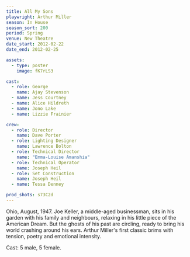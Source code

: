 ```yaml
---
title: All My Sons
playwright: Arthur Miller
season: In House
season_sort: 200
period: Spring
venue: New Theatre
date_start: 2012-02-22
date_end: 2012-02-25

assets:
  - type: poster
    image: fK7rLS3

cast:
  - role: George
    name: Ajay Stevenson
  - name: Jess Courtney
  - name: Alice Hildreth
  - name: Jono Lake
  - name: Lizzie Frainier

crew:
  - role: Director
    name: Dave Porter
  - role: Lighting Designer
    name: Lawrence Bolton
  - role: Technical Director
    name: "Emma-Louise Amanshia"
  - role: Technical Operator
    name: Joseph Heil
  - role: Set Construction
    name: Joseph Heil
  - name: Tessa Denney

prod_shots: s73C2d
---
```


Ohio, August, 1947. Joe Keller, a middle-aged businessman, sits in his garden with his family and neighbours, relaxing in his little piece of the American Dream. But the ghosts of his past are circling, ready to bring his world crashing around his ears. Arthur Miller's first classic brims with tension, poetry and emotional intensity.

Cast: 5 male, 5 female.

